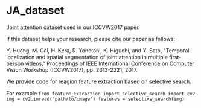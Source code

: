 # JA_dataset
Joint attention dataset used in our ICCVW2017 paper.

If this dataset helps your research, please cite our paper as follows:

Y. Huang, M. Cai, H. Kera, R. Yonetani, K. Higuchi, and Y. Sato, "Temporal localization and spatial segmentation of joint attention in multiple first-person videos," Proceedings of IEEE International Conference on Computer Vision Workshop (ICCVW2017), pp. 2313-2321, 2017.

We provide code for reagion feature extraction based on selective search.

For example 
``from feature_extraction import selective_search
import cv2
img = cv2.imread('path/to/image')
features = selective_search(img)
``
